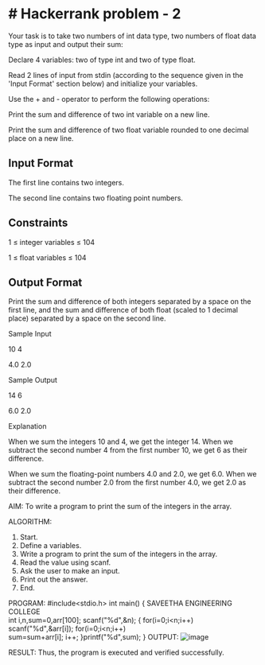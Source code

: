 # # Hackerrank problem - 2

Your task is to take two numbers of int data type, two numbers of float data type as input and output their sum:

Declare 4 variables: two of type int and two of type float.

Read 2 lines of input from stdin (according to the sequence given in the 'Input Format' section below) and initialize your variables.

Use the + and - operator to perform the following operations:

Print the sum and difference of two int variable on a new line.

Print the sum and difference of two float variable rounded to one decimal place on a new line.

## Input Format

The first line contains two integers.

The second line contains two floating point numbers.

## Constraints 

1 ≤ integer variables ≤ 104

1 ≤ float variables ≤ 104

## Output Format

Print the sum and difference of both integers separated by a space on the first line, and the sum and difference of both float (scaled to 1 decimal place) separated by a space on the second line.

Sample Input 

10 4

4.0 2.0

Sample Output 

14 6

6.0 2.0

Explanation

When we sum the integers 10 and 4, we get the integer 14. When we subtract the second number 4 from the first number 10, we get 6 as their difference.

When we sum the floating-point numbers 4.0 and 2.0, we get 6.0. When we subtract the second number 2.0 from the first number 4.0, we get 2.0 as their difference.


AIM: 
To write a program to print the sum of the integers in the array. 
 
 
ALGORITHM: 
1. Start. 
2. Define a variables. 
3. Write a program to print the sum of the integers in the array. 
4. Read the value using scanf. 
5. Ask the user to make an input. 
6. Print out the answer. 
7. End. 
 
PROGRAM: 
#include<stdio.h> 
int main() 
{ 
 SAVEETHA ENGINEERING COLLEGE  
int i,n,sum=0,arr[100]; 
scanf("%d",&n); 
{ 
for(i=0;i<n;i++) 
scanf("%d",&arr[i]); 
for(i=0;i<n;i++)  
sum=sum+arr[i]; 
i++; 
}printf("%d",sum); 
} 
OUTPUT: 
![image](https://github.com/user-attachments/assets/9afd8232-6f4d-44df-94bc-05b7f02d1b92)

RESULT: 
Thus, the program is executed and verified successfully. 
